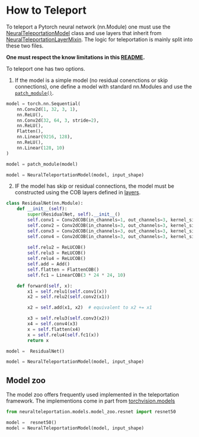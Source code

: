 # How to Teleport

To teleport a Pytorch neural network (nn.Module) one must use the 
[NeuralTeleportationModel](neuralteleportationmodel.py) class and use layers that inherit from 
[NeuralTeleportationLayerMixin](layers/neuralteleportationlayers.py). The logic for teleportation is mainly split into 
these two files. 

**One must respect the know limitations in this [README](../README.md).**

To teleport one has two options. 

1. If the model is a simple model (no residual conenctions or skip connections), one define a model with standard 
nn.Modules and use the  [```patch_module()```](layers/layer_utils.py). 
```python
model = torch.nn.Sequential(
    nn.Conv2d(1, 32, 3, 1),
    nn.ReLU(),
    nn.Conv2d(32, 64, 3, stride=2),
    nn.ReLU(),
    Flatten(),
    nn.Linear(9216, 128),
    nn.ReLU(),
    nn.Linear(128, 10)
)

model = patch_module(model)

model = NeuralTeleportationModel(model, input_shape)
``` 

2. IF the model has skip or residual connections, the model must be constructed using the COB layers defined in [layers](layers). 
```python
class ResidualNet(nn.Module):
    def __init__(self):
        super(ResidualNet, self).__init__()
        self.conv1 = Conv2dCOB(in_channels=1, out_channels=3, kernel_size=3, padding=1)
        self.conv2 = Conv2dCOB(in_channels=3, out_channels=3, kernel_size=3, padding=1)
        self.conv3 = Conv2dCOB(in_channels=3, out_channels=3, kernel_size=3)
        self.conv4 = Conv2dCOB(in_channels=3, out_channels=3, kernel_size=3)
       
        self.relu2 = ReLUCOB()
        self.relu3 = ReLUCOB()
        self.relu4 = ReLUCOB()
        self.add = Add()
        self.flatten = FlattenCOB()
        self.fc1 = LinearCOB(3 * 24 * 24, 10)

    def forward(self, x):
        x1 = self.relu1(self.conv1(x))
        x2 = self.relu2(self.conv2(x1))

        x2 = self.add(x1, x2)  # equivalent to x2 += x1

        x3 = self.relu3(self.conv3(x2))
        x4 = self.conv4(x3)
        x = self.flatten(x4)
        x = self.relu4(self.fc1(x))
        return x

model =  ResidualNet()

model = NeuralTeleportationModel(model, input_shape)
``` 


## Model zoo 

The model zoo offers frequently used implemented in the teleportation framework. 
The implementions come in part from [torchvision.models](https://pytorch.org/docs/stable/torchvision/models.html)

```python
from neuralteleportation.models.model_zoo.resnet import resnet50

model =  resnet50()
model = NeuralTeleportationModel(model, input_shape)
``` 
